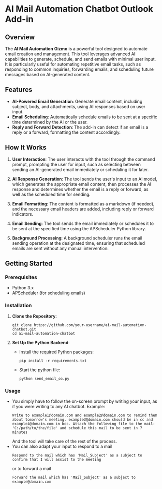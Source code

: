 # AI Mail Automation Chatbot Outlook Add-in

## Overview

The **AI Mail Automation Gizmo** is a powerful tool designed to automate email creation and management. This tool leverages advanced AI capabilities to generate, schedule, and send emails with minimal user input. It is particularly useful for automating repetitive email tasks, such as responding to common inquiries, forwarding emails, and scheduling future messages based on AI-generated content.

## Features

- **AI-Powered Email Generation**: Generate email content, including subject, body, and attachments, using AI responses based on user input.
- **Email Scheduling**: Automatically schedule emails to be sent at a specific time determined by the AI or the user.
- **Reply and Forward Detection**: The add-in can detect if an email is a reply or a forward, formatting the content accordingly.

## How It Works

1. **User Interaction**: The user interacts with the tool through the command prompt, prompting the user for input, such as selecting between sending an AI-generated email immediately or scheduling it for later.

2. **AI Response Generation**: The tool sends the user's input to an AI model, which generates the appropriate email content, then processes the AI response and determines whether the email is a reply or forward, as well as the scheduled time for sending.

3. **Email Formatting**: The content is formatted as a markdown (if needed), and the necessary email headers are added, including reply or forward indicators.

4. **Email Sending**: The tool sends the email immediately or schedules it to be sent at the specified time using the APScheduler Python library.

5. **Background Processing**: A background scheduler runs the email sending operation at the designated time, ensuring that scheduled emails are sent without any manual intervention.

## Getting Started

### Prerequisites

- Python 3.x
- APScheduler (for scheduling emails)

### Installation

1. **Clone the Repository**:
   ```
   git clone https://github.com/your-username/ai-mail-automation-chatbot.git
   cd ai-mail-automation-chatbot
   ```

2. **Set Up the Python Backend**:
   - Install the required Python packages:
     ```
     pip install -r requirements.txt
     ```
   - Start the python file:
     ```
     python send_email_oo.py
     ```

### Usage

- You simply have to follow the on-screen prompt by writing your input, as if you were writing to any AI chatbot.
  Example:
  ```
  Write to example1@domain.com and example2@domain.com to remind them about tomorrow's meeting. example3@domain.com should be in cc and example4@domain.com in bcc. Attach the following file to the mail: 'C:/path/to/the/file' and schedule this mail to be sent in 7 minutes
  ```
  And the tool will take care of the rest of the process.
- You can also adapt your input to respond to a mail
  ```
  Respond to the mail which has 'Mail_Subject' as a subject to confirm that I will assist to the meeting
  ```
  or to forward a mail
  ```
  Forward the mail which has 'Mail_Subject' as a subject to example@domain.com
  ```
